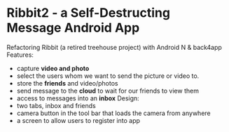 # Ribbit2 - a Self-Destructing Message Android App
Refactoring Ribbit (a retired treehouse project) with Android N &amp; back4app
Features:
- capture **video and photo**
- select the users whom we want to send the picture or video to. 
- store the **friends** and video/photos
- send message to the **cloud** to wait for our friends to view them
- access to messages into an **inbox**
Design:
- two tabs, inbox and friends
- camera button in the tool bar that loads the camera from anywhere
- a screen to allow users to register into app
